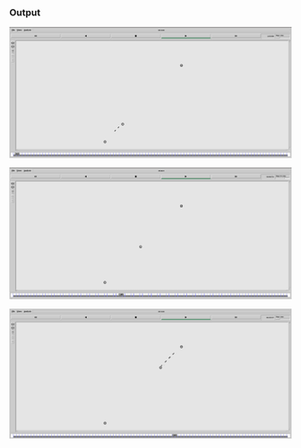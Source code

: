 ### Output

![output-1](https://github.com/git-akshat/NP-Lab/blob/master/B6%20(ESS)/output/lab6_output-1.png)

![output-1](https://github.com/git-akshat/NP-Lab/blob/master/B6%20(ESS)/output/lab6_output-2.png)

![output-1](https://github.com/git-akshat/NP-Lab/blob/master/B6%20(ESS)/output/lab6_output-3.png)